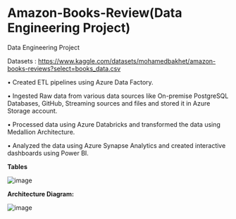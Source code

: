 # Amazon-Books-Review(Data Engineering Project)
Data Engineering Project

Datasets : https://www.kaggle.com/datasets/mohamedbakhet/amazon-books-reviews?select=books_data.csv

• Created ETL pipelines using Azure Data Factory.

• Ingested Raw data from various data sources like On-premise PostgreSQL Databases, GitHub,
Streaming sources and files and stored it in Azure Storage account.

• Processed data using Azure Databricks and transformed the data using Medallion Architecture.

• Analyzed the data using Azure Synapse Analytics and created interactive dashboards using
Power BI.

  **Tables**
  
![image](https://github.com/Rooban1030/Amazon-Books-Review/assets/82220884/404c9280-c39a-4737-a57a-185568e77bdf)


**Architecture Diagram:**

![image](https://github.com/Rooban1030/Amazon-Books-Review/assets/82220884/cb1649ee-6b4e-4b7c-8416-5044e1daa3e5)
